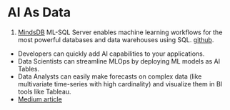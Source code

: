 # AI As Data



1. [MindsDB](https://mindsdb.com/?utm\_medium=community\&utm\_source=github\&utm\_campaign=mindsdb%20repo) ML-SQL Server enables machine learning workflows for the most powerful databases and data warehouses using SQL. [git](https://github.com/mindsdb/mindsdb)[hub](https://github.com/mindsdb/mindsdb).

* Developers can quickly add AI capabilities to your applications.
* Data Scientists can streamline MLOps by deploying ML models as AI Tables.
* Data Analysts can easily make forecasts on complex data (like multivariate time-series with high cardinality) and visualize them in BI tools like Tableau.
* [Medium article](https://towardsdatascience.com/introduction-to-ai-tables-a719251e1a58)
